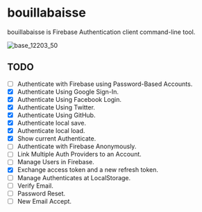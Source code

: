 # bouillabaisse

bouillabaisse is Firebase Authentication client command-line tool.

![base_12203_50](https://cloud.githubusercontent.com/assets/1456047/17456119/472cc21a-5c07-11e6-8a59-d7977347295b.jpg)

## TODO

- [ ] Authenticate with Firebase using Password-Based Accounts.
- [x] Authenticate Using Google Sign-In.
- [x] Authenticate Using Facebook Login.
- [x] Authenticate Using Twitter.
- [x] Authenticate Using GitHub.
- [x] Authenticate local save.
- [x] Authenticate local load.
- [x] Show current Authenticate.
- [ ] Authenticate with Firebase Anonymously.
- [ ] Link Multiple Auth Providers to an Account.
- [ ] Manage Users in Firebase.
- [x] Exchange access token and a new refresh token.
- [ ] Manage Authenticates at LocalStorage.
- [ ] Verify Email.
- [ ] Password Reset.
- [ ] New Email Accept.
